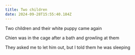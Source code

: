 ```yaml
---
title: Two children
date: 2024-09-28T15:55:40.184Z
---
```


Two children and their white puppy came again

Chien was in the cage after a bath and growling at them

They asked me to let him out, but I told them he was sleeping
